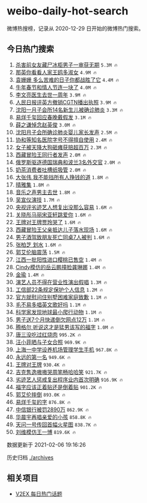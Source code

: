 # weibo-daily-hot-search

微博热搜榜，记录从 2020-12-29 日开始的微博热门搜索。

## 今日热门搜索

<!-- BEGIN -->

1. [杀害前女友藏尸冰柜男子一审获无期](https://s.weibo.com/weibo?q=%23%E6%9D%80%E5%AE%B3%E5%89%8D%E5%A5%B3%E5%8F%8B%E8%97%8F%E5%B0%B8%E5%86%B0%E6%9F%9C%E7%94%B7%E5%AD%90%E4%B8%80%E5%AE%A1%E8%8E%B7%E6%97%A0%E6%9C%9F%23&Refer=top) `5.3M 🔥`
1. [那英你看看人家王鸥多淑女](https://s.weibo.com/weibo?q=%23%E9%82%A3%E8%8B%B1%E4%BD%A0%E7%9C%8B%E7%9C%8B%E4%BA%BA%E5%AE%B6%E7%8E%8B%E9%B8%A5%E5%A4%9A%E6%B7%91%E5%A5%B3%23&Refer=top) `4.9M 🔥`
1. [袁姗姗 多么苦难的日子你都战胜了它](https://s.weibo.com/weibo?q=%E8%A2%81%E5%A7%97%E5%A7%97%20%E5%A4%9A%E4%B9%88%E8%8B%A6%E9%9A%BE%E7%9A%84%E6%97%A5%E5%AD%90%E4%BD%A0%E9%83%BD%E6%88%98%E8%83%9C%E4%BA%86%E5%AE%83&Refer=top) `4.4M 🔥`
1. [牛年春节和情人节连一块了](https://s.weibo.com/weibo?q=%23%E7%89%9B%E5%B9%B4%E6%98%A5%E8%8A%82%E5%92%8C%E6%83%85%E4%BA%BA%E8%8A%82%E8%BF%9E%E4%B8%80%E5%9D%97%E4%BA%86%23&Refer=top) `4.0M 🔥`
1. [李文亮医生去世一周年](https://s.weibo.com/weibo?q=%23%E6%9D%8E%E6%96%87%E4%BA%AE%E5%8C%BB%E7%94%9F%E5%8E%BB%E4%B8%96%E4%B8%80%E5%91%A8%E5%B9%B4%23&Refer=top) `3.9M 🔥`
1. [人民日报评英方撤销CGTN播出执照](https://s.weibo.com/weibo?q=%23%E4%BA%BA%E6%B0%91%E6%97%A5%E6%8A%A5%E8%AF%84%E8%8B%B1%E6%96%B9%E6%92%A4%E9%94%80CGTN%E6%92%AD%E5%87%BA%E6%89%A7%E7%85%A7%23&Refer=top) `3.9M 🔥`
1. [沈阳一月子会所14名新生儿被确诊肺炎](https://s.weibo.com/weibo?q=%E6%B2%88%E9%98%B3%E4%B8%80%E6%9C%88%E5%AD%90%E4%BC%9A%E6%89%8014%E5%90%8D%E6%96%B0%E7%94%9F%E5%84%BF%E8%A2%AB%E7%A1%AE%E8%AF%8A%E8%82%BA%E7%82%8E&Refer=top) `3.3M 🔥`
1. [易烊千玺回应春晚戴假发](https://s.weibo.com/weibo?q=%23%E6%98%93%E7%83%8A%E5%8D%83%E7%8E%BA%E5%9B%9E%E5%BA%94%E6%98%A5%E6%99%9A%E6%88%B4%E5%81%87%E5%8F%91%23&Refer=top) `3.1M 🔥`
1. [薛之谦悼念赵英俊](https://s.weibo.com/weibo?q=%23%E8%96%9B%E4%B9%8B%E8%B0%A6%E6%82%BC%E5%BF%B5%E8%B5%B5%E8%8B%B1%E4%BF%8A%23&Refer=top) `3.0M 🔥`
1. [沈阳月子会所确诊肺炎婴儿家长发声](https://s.weibo.com/weibo?q=%23%E6%B2%88%E9%98%B3%E6%9C%88%E5%AD%90%E4%BC%9A%E6%89%80%E7%A1%AE%E8%AF%8A%E8%82%BA%E7%82%8E%E5%A9%B4%E5%84%BF%E5%AE%B6%E9%95%BF%E5%8F%91%E5%A3%B0%23&Refer=top) `2.5M 🔥`
1. [协和等知名医院字号不得擅自使用](https://s.weibo.com/weibo?q=%23%E5%8D%8F%E5%92%8C%E7%AD%89%E7%9F%A5%E5%90%8D%E5%8C%BB%E9%99%A2%E5%AD%97%E5%8F%B7%E4%B8%8D%E5%BE%97%E6%93%85%E8%87%AA%E4%BD%BF%E7%94%A8%23&Refer=top) `2.4M 🔥`
1. [女子被天降大狗砸瘫获赔超百万](https://s.weibo.com/weibo?q=%23%E5%A5%B3%E5%AD%90%E8%A2%AB%E5%A4%A9%E9%99%8D%E5%A4%A7%E7%8B%97%E7%A0%B8%E7%98%AB%E8%8E%B7%E8%B5%94%E8%B6%85%E7%99%BE%E4%B8%87%23&Refer=top) `2.3M 🔥`
1. [西藏冒险王同行者发声](https://s.weibo.com/weibo?q=%E8%A5%BF%E8%97%8F%E5%86%92%E9%99%A9%E7%8E%8B%E5%90%8C%E8%A1%8C%E8%80%85%E5%8F%91%E5%A3%B0&Refer=top) `2.0M 🔥`
1. [俄罗斯驱逐德国瑞典和波兰3名外交官](https://s.weibo.com/weibo?q=%23%E4%BF%84%E7%BD%97%E6%96%AF%E9%A9%B1%E9%80%90%E5%BE%B7%E5%9B%BD%E7%91%9E%E5%85%B8%E5%92%8C%E6%B3%A2%E5%85%B03%E5%90%8D%E5%A4%96%E4%BA%A4%E5%AE%98%23&Refer=top) `2.0M 🔥`
1. [奶茶消费者吐槽纸吸管](https://s.weibo.com/weibo?q=%23%E5%A5%B6%E8%8C%B6%E6%B6%88%E8%B4%B9%E8%80%85%E5%90%90%E6%A7%BD%E7%BA%B8%E5%90%B8%E7%AE%A1%23&Refer=top) `2.0M 🔥`
1. [大张伟 我不能挡所有人挣钱的道](https://s.weibo.com/weibo?q=%E5%A4%A7%E5%BC%A0%E4%BC%9F%20%E6%88%91%E4%B8%8D%E8%83%BD%E6%8C%A1%E6%89%80%E6%9C%89%E4%BA%BA%E6%8C%A3%E9%92%B1%E7%9A%84%E9%81%93&Refer=top) `1.8M 🔥`
1. [晴雅集](https://s.weibo.com/weibo?q=%E6%99%B4%E9%9B%85%E9%9B%86&Refer=top) `1.8M 🔥`
1. [音乐之声男主去世](https://s.weibo.com/weibo?q=%23%E9%9F%B3%E4%B9%90%E4%B9%8B%E5%A3%B0%E7%94%B7%E4%B8%BB%E5%8E%BB%E4%B8%96%23&Refer=top) `1.8M 🔥`
1. [吴宣仪演技](https://s.weibo.com/weibo?q=%23%E5%90%B4%E5%AE%A3%E4%BB%AA%E6%BC%94%E6%8A%80%23&Refer=top) `1.7M 🔥`
1. [央视评劣迹艺人想复出没那么容易](https://s.weibo.com/weibo?q=%23%E5%A4%AE%E8%A7%86%E8%AF%84%E5%8A%A3%E8%BF%B9%E8%89%BA%E4%BA%BA%E6%83%B3%E5%A4%8D%E5%87%BA%E6%B2%A1%E9%82%A3%E4%B9%88%E5%AE%B9%E6%98%93%23&Refer=top) `1.6M 🔥`
1. [关晓彤马丽宋亚轩跳爱你](https://s.weibo.com/weibo?q=%23%E5%85%B3%E6%99%93%E5%BD%A4%E9%A9%AC%E4%B8%BD%E5%AE%8B%E4%BA%9A%E8%BD%A9%E8%B7%B3%E7%88%B1%E4%BD%A0%23&Refer=top) `1.6M 🔥`
1. [王牌对王牌贾玲哭了](https://s.weibo.com/weibo?q=%23%E7%8E%8B%E7%89%8C%E5%AF%B9%E7%8E%8B%E7%89%8C%E8%B4%BE%E7%8E%B2%E5%93%AD%E4%BA%86%23&Refer=top) `1.6M 🔥`
1. [西藏冒险王父亲抵达儿子落水现场](https://s.weibo.com/weibo?q=%E8%A5%BF%E8%97%8F%E5%86%92%E9%99%A9%E7%8E%8B%E7%88%B6%E4%BA%B2%E6%8A%B5%E8%BE%BE%E5%84%BF%E5%AD%90%E8%90%BD%E6%B0%B4%E7%8E%B0%E5%9C%BA&Refer=top) `1.6M 🔥`
1. [男子酒驾致朋友死亡同桌7人被判](https://s.weibo.com/weibo?q=%23%E7%94%B7%E5%AD%90%E9%85%92%E9%A9%BE%E8%87%B4%E6%9C%8B%E5%8F%8B%E6%AD%BB%E4%BA%A1%E5%90%8C%E6%A1%8C7%E4%BA%BA%E8%A2%AB%E5%88%A4%23&Refer=top) `1.6M 🔥`
1. [张柏芝 划水](https://s.weibo.com/weibo?q=%E5%BC%A0%E6%9F%8F%E8%8A%9D%20%E5%88%92%E6%B0%B4&Refer=top) `1.6M 🔥`
1. [郭艾伦脑震荡](https://s.weibo.com/weibo?q=%E9%83%AD%E8%89%BE%E4%BC%A6%E8%84%91%E9%9C%87%E8%8D%A1&Refer=top) `1.5M 🔥`
1. [江西一批阳性进口樱桃已售空](https://s.weibo.com/weibo?q=%23%E6%B1%9F%E8%A5%BF%E4%B8%80%E6%89%B9%E9%98%B3%E6%80%A7%E8%BF%9B%E5%8F%A3%E6%A8%B1%E6%A1%83%E5%B7%B2%E5%94%AE%E7%A9%BA%23&Refer=top) `1.4M 🔥`
1. [Cindy模仿的岳云鹏撞脸龚琳娜](https://s.weibo.com/weibo?q=%23Cindy%E6%A8%A1%E4%BB%BF%E7%9A%84%E5%B2%B3%E4%BA%91%E9%B9%8F%E6%92%9E%E8%84%B8%E9%BE%9A%E7%90%B3%E5%A8%9C%23&Refer=top) `1.4M 🔥`
1. [金瑜](https://s.weibo.com/weibo?q=%E9%87%91%E7%91%9C&Refer=top) `1.4M 🔥`
1. [演艺人员不得在营业性演出假唱](https://s.weibo.com/weibo?q=%23%E6%BC%94%E8%89%BA%E4%BA%BA%E5%91%98%E4%B8%8D%E5%BE%97%E5%9C%A8%E8%90%A5%E4%B8%9A%E6%80%A7%E6%BC%94%E5%87%BA%E5%81%87%E5%94%B1%23&Refer=top) `1.3M 🔥`
1. [工信部22条规定保护个人信息](https://s.weibo.com/weibo?q=%23%E5%B7%A5%E4%BF%A1%E9%83%A822%E6%9D%A1%E8%A7%84%E5%AE%9A%E4%BF%9D%E6%8A%A4%E4%B8%AA%E4%BA%BA%E4%BF%A1%E6%81%AF%23&Refer=top) `1.2M 🔥`
1. [官方就慰问住别墅困难家庭致歉](https://s.weibo.com/weibo?q=%E5%AE%98%E6%96%B9%E5%B0%B1%E6%85%B0%E9%97%AE%E4%BD%8F%E5%88%AB%E5%A2%85%E5%9B%B0%E9%9A%BE%E5%AE%B6%E5%BA%AD%E8%87%B4%E6%AD%89&Refer=top) `1.1M 🔥`
1. [毛不易多唱英文歌好吗](https://s.weibo.com/weibo?q=%23%E6%AF%9B%E4%B8%8D%E6%98%93%E5%A4%9A%E5%94%B1%E8%8B%B1%E6%96%87%E6%AD%8C%E5%A5%BD%E5%90%97%23&Refer=top) `1.1M 🔥`
1. [科学家发现地球最小爬行动物](https://s.weibo.com/weibo?q=%E7%A7%91%E5%AD%A6%E5%AE%B6%E5%8F%91%E7%8E%B0%E5%9C%B0%E7%90%83%E6%9C%80%E5%B0%8F%E7%88%AC%E8%A1%8C%E5%8A%A8%E7%89%A9&Refer=top) `1.1M 🔥`
1. [男子送7个月快递倒欠网点12万](https://s.weibo.com/weibo?q=%23%E7%94%B7%E5%AD%90%E9%80%817%E4%B8%AA%E6%9C%88%E5%BF%AB%E9%80%92%E5%80%92%E6%AC%A0%E7%BD%91%E7%82%B912%E4%B8%87%23&Refer=top) `1.1M 🔥`
1. [腾格尔 听说这才是猛男该写的福字](https://s.weibo.com/weibo?q=%E8%85%BE%E6%A0%BC%E5%B0%94%20%E5%90%AC%E8%AF%B4%E8%BF%99%E6%89%8D%E6%98%AF%E7%8C%9B%E7%94%B7%E8%AF%A5%E5%86%99%E7%9A%84%E7%A6%8F%E5%AD%97&Refer=top) `1.0M 🔥`
1. [唐三没吃过红烧肉](https://s.weibo.com/weibo?q=%E5%94%90%E4%B8%89%E6%B2%A1%E5%90%83%E8%BF%87%E7%BA%A2%E7%83%A7%E8%82%89&Refer=top) `995.2K 🔥`
1. [汪小菲晒与子女合照](https://s.weibo.com/weibo?q=%E6%B1%AA%E5%B0%8F%E8%8F%B2%E6%99%92%E4%B8%8E%E5%AD%90%E5%A5%B3%E5%90%88%E7%85%A7&Refer=top) `969.9K 🔥`
1. [上海一中学设养机场管理学生手机](https://s.weibo.com/weibo?q=%23%E4%B8%8A%E6%B5%B7%E4%B8%80%E4%B8%AD%E5%AD%A6%E8%AE%BE%E5%85%BB%E6%9C%BA%E5%9C%BA%E7%AE%A1%E7%90%86%E5%AD%A6%E7%94%9F%E6%89%8B%E6%9C%BA%23&Refer=top) `967.8K 🔥`
1. [永远的第一名](https://s.weibo.com/weibo?q=%E6%B0%B8%E8%BF%9C%E7%9A%84%E7%AC%AC%E4%B8%80%E5%90%8D&Refer=top) `949.6K 🔥`
1. [王牌对王牌](https://s.weibo.com/weibo?q=%E7%8E%8B%E7%89%8C%E5%AF%B9%E7%8E%8B%E7%89%8C&Refer=top) `930.4K 🔥`
1. [吉克隽逸嗷嗷哭周笔畅哈哈笑](https://s.weibo.com/weibo?q=%23%E5%90%89%E5%85%8B%E9%9A%BD%E9%80%B8%E5%97%B7%E5%97%B7%E5%93%AD%E5%91%A8%E7%AC%94%E7%95%85%E5%93%88%E5%93%88%E7%AC%91%23&Refer=top) `921.7K 🔥`
1. [劣迹艺人惩戒复出程序业内首次明确](https://s.weibo.com/weibo?q=%23%E5%8A%A3%E8%BF%B9%E8%89%BA%E4%BA%BA%E6%83%A9%E6%88%92%E5%A4%8D%E5%87%BA%E7%A8%8B%E5%BA%8F%E4%B8%9A%E5%86%85%E9%A6%96%E6%AC%A1%E6%98%8E%E7%A1%AE%23&Refer=top) `916.9K 🔥`
1. [福字应该正着贴还是倒着贴](https://s.weibo.com/weibo?q=%23%E7%A6%8F%E5%AD%97%E5%BA%94%E8%AF%A5%E6%AD%A3%E7%9D%80%E8%B4%B4%E8%BF%98%E6%98%AF%E5%80%92%E7%9D%80%E8%B4%B4%23&Refer=top) `901.2K 🔥`
1. [郭艾伦摔倒](https://s.weibo.com/weibo?q=%23%E9%83%AD%E8%89%BE%E4%BC%A6%E6%91%94%E5%80%92%23&Refer=top) `893.0K 🔥`
1. [易烊千玺的字](https://s.weibo.com/weibo?q=%E6%98%93%E7%83%8A%E5%8D%83%E7%8E%BA%E7%9A%84%E5%AD%97&Refer=top) `876.8K 🔥`
1. [中信银行被罚2890万](https://s.weibo.com/weibo?q=%E4%B8%AD%E4%BF%A1%E9%93%B6%E8%A1%8C%E8%A2%AB%E7%BD%9A2890%E4%B8%87&Refer=top) `862.9K 🔥`
1. [华晨宇再唱亲爱的小孩](https://s.weibo.com/weibo?q=%E5%8D%8E%E6%99%A8%E5%AE%87%E5%86%8D%E5%94%B1%E4%BA%B2%E7%88%B1%E7%9A%84%E5%B0%8F%E5%AD%A9&Refer=top) `858.8K 🔥`
1. [天问一号传回首幅火星图](https://s.weibo.com/weibo?q=%23%E5%A4%A9%E9%97%AE%E4%B8%80%E5%8F%B7%E4%BC%A0%E5%9B%9E%E9%A6%96%E5%B9%85%E7%81%AB%E6%98%9F%E5%9B%BE%23&Refer=top) `838.7K 🔥`
1. [刘维模仿王一博](https://s.weibo.com/weibo?q=%E5%88%98%E7%BB%B4%E6%A8%A1%E4%BB%BF%E7%8E%8B%E4%B8%80%E5%8D%9A&Refer=top) `819.6K 🔥`

数据更新于 2021-02-06 19:16:26

<!-- END -->

历史归档 [./archives](./archives)

## 相关项目

- [V2EX 每日热门话题](https://github.com/realLeonardo/v2ex-daily-hot-topic)
